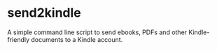 send2kindle
===========

A simple command line script to send ebooks, PDFs and other Kindle-friendly documents to a Kindle account.